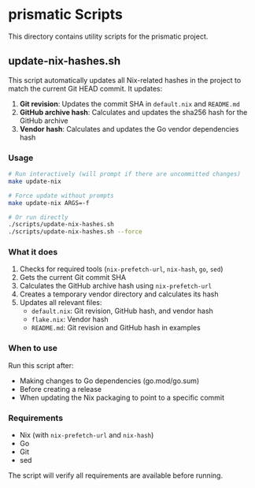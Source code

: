 # prismatic Scripts

This directory contains utility scripts for the prismatic project.

## update-nix-hashes.sh

This script automatically updates all Nix-related hashes in the project to match the current Git HEAD commit. It updates:

1. **Git revision**: Updates the commit SHA in `default.nix` and `README.md`
2. **GitHub archive hash**: Calculates and updates the sha256 hash for the GitHub archive
3. **Vendor hash**: Calculates and updates the Go vendor dependencies hash

### Usage

```bash
# Run interactively (will prompt if there are uncommitted changes)
make update-nix

# Force update without prompts
make update-nix ARGS=-f

# Or run directly
./scripts/update-nix-hashes.sh
./scripts/update-nix-hashes.sh --force
```

### What it does

1. Checks for required tools (`nix-prefetch-url`, `nix-hash`, `go`, `sed`)
2. Gets the current Git commit SHA
3. Calculates the GitHub archive hash using `nix-prefetch-url`
4. Creates a temporary vendor directory and calculates its hash
5. Updates all relevant files:
   - `default.nix`: Git revision, GitHub hash, and vendor hash
   - `flake.nix`: Vendor hash
   - `README.md`: Git revision and GitHub hash in examples

### When to use

Run this script after:
- Making changes to Go dependencies (go.mod/go.sum)
- Before creating a release
- When updating the Nix packaging to point to a specific commit

### Requirements

- Nix (with `nix-prefetch-url` and `nix-hash`)
- Go
- Git
- sed

The script will verify all requirements are available before running.
